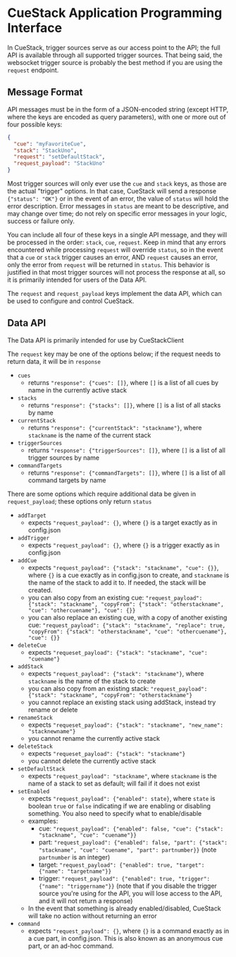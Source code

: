# CueStack Application Programming Interface

In CueStack, trigger sources serve as our access point to the API; the full API is available through all supported trigger sources.
That being said, the websocket trigger source is probably the best method if you are using the `request` endpoint.

## Message Format
API messages must be in the form of a JSON-encoded string (except HTTP, where the keys are encoded as query parameters), with one or more out of four possible keys:
```json
{
  "cue": "myFavoriteCue",
  "stack": "StackUno",
  "request": "setDefaultStack",
  "request_payload": "StackUno"
}
```

Most trigger sources will only ever use the `cue` and `stack` keys, as those are the actual "trigger" options. In that case, CueStack will send a response `{"status": "OK"}` or in the event of an error, the value of `status` will hold the error description. 
Error messages in `status` are meant to be descriptive, and may change over time; do not rely on specific error messages in your logic, success or failure only.

You can include all four of these keys in a single API message, and they will be processed in the order: `stack`, `cue`, `request`. Keep in mind that any errors encountered while processing `request` will override `status`, so in the event that a `cue` or `stack` trigger causes an error, AND `request` causes an error, only the error from `request` will be returned in `status`.
This behavior is justified in that most trigger sources will not process the response at all, so it is primarily intended for users of the Data API.

The `request` and `request_payload` keys implement the data API, which can be used to configure and control CueStack.

## Data API
The Data API is primarily intended for use by CueStackClient

The `request` key may be one of the options below; if the request needs to return data, it will be in `response`

* `cues`
  - returns `"response": {"cues": []}`, where `[]` is a list of all cues by name in the currently active stack
* `stacks`
  - returns `"response": {"stacks": []}`, where `[]` is a list of all stacks by name
* `currentStack`
  - returns `"response": {"currentStack": "stackname"}`, where `stackname` is the name of the current stack
* `triggerSources`
  - returns `"response": {"triggerSources": []}`, where `[]` is a list of all trigger sources by name
* `commandTargets`
  - returns `"response": {"commandTargets": []}`, where `[]` is a list of all command targets by name

There are some options which require additional data be given in `request_payload`; these options only return `status`

* `addTarget`
  - expects `"request_payload": {}`, where `{}` is a target exactly as in config.json
* `addTrigger`
  - expects `"request_payload": {}`, where `{}` is a trigger exactly as in config.json
* `addCue`
  - expects `"request_payload": {"stack": "stackname", "cue": {}}`, where `{}` is a cue exactly as in config.json to create, and `stackname` is the name of the stack to add it to. If needed, the stack will be created.
  - you can also copy from an existing cue: `"request_payload": {"stack": "stackname", "copyFrom": {"stack": "otherstackname", "cue": "othercuename"}, "cue": {}}`
  - you can also replace an existing cue, with a copy of another existing cue: `"request_payload": {"stack": "stackname", "replace": true, "copyFrom": {"stack": "otherstackname", "cue": "othercuename"}, "cue": {}}`
* `deleteCue`
  - expects `"requeset_payload": {"stack": "stackname", "cue": "cuename"}`
* `addStack`
  - expects `"request_payload": {"stack": "stackname"}`, where `stackname` is the name of the stack to create
  - you can also copy from an existing stack: `"request_payload": {"stack": "stackname", "copyFrom": "otherstackname"}`
  - you cannot replace an existing stack using addStack, instead try rename or delete
* `renameStack`
  - expects `"requeset_payload": {"stack": "stackname", "new_name": "stacknewname"}`
  - you cannot rename the currently active stack
* `deleteStack`
  - expects `"requeset_payload": {"stack": "stackname"}`
  - you cannot delete the currently active stack
* `setDefaultStack`
  - expects `"request_payload": "stackname"`, where `stackname` is the name of a stack to set as default; will fail if it does not exist
* `setEnabled`
  - expects `"request_payload": {"enabled": state}`, where `state` is boolean `true` or `false` indicating if we are enabling or disabling something. You also need to specify what to enable/disable
  - examples: 
    - cue: `"request_payload": {"enabled": false, "cue": {"stack": "stackname", "cue": "cuename"}}`
    - part: `"request_payload": {"enabled": false, "part": {"stack": "stackname", "cue": "cuename", "part": partnumber}}` (note `partnumber` is an integer)
    - target: `"request_payload": {"enabled": true, "target": {"name": "targetname"}}`
    - trigger: `"request_payload": {"enabled": true, "trigger": {"name": "triggername"}}` (note that if you disable the trigger source you're using for the API, you will lose access to the API, and it will not return a response)
  - In the event that something is already enabled/disabled, CueStack will take no action without returning an error
* `command`
  - expects `"request_payload": {}`, where `{}` is a command exactly as in a cue part, in config.json. This is also known as an anonymous cue part, or an ad-hoc command.
    
    


